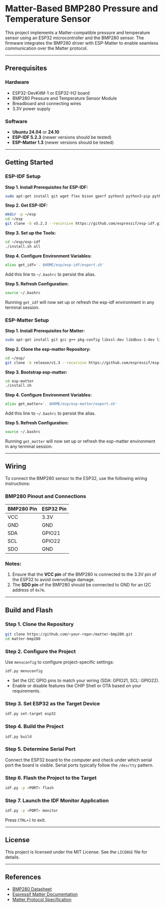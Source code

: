 # Matter-Based BMP280 Pressure and Temperature Sensor

This project implements a Matter-compatible pressure and temperature sensor using an ESP32 microcontroller and the BMP280 sensor. The firmware integrates the BMP280 driver with ESP-Matter to enable seamless communication over the Matter protocol.

---

## Prerequisites

### Hardware

- ESP32-DevKitM-1 or ESP32-H2 board
- BMP280 Pressure and Temperature Sensor Module
- Breadboard and connecting wires
- 3.3V power supply

### Software

- **Ubuntu 24.04** or **24.10**
- **ESP-IDF 5.2.3** (newer versions should be tested)
- **ESP-Matter 1.3** (newer versions should be tested)

---

## Getting Started

### ESP-IDF Setup

**Step 1. Install Prerequisites for ESP-IDF:**

```bash
sudo apt-get install git wget flex bison gperf python3 python3-pip python3-venv cmake ninja-build ccache libffi-dev libssl-dev dfu-util libusb-1.0-0
```

**Step 2. Get ESP-IDF:**

```bash
mkdir -p ~/esp
cd ~/esp
git clone -b v5.2.3 --recursive https://github.com/espressif/esp-idf.git
```

**Step 3. Set up the Tools:**

```bash
cd ~/esp/esp-idf
./install.sh all
```

**Step 4. Configure Environment Variables:**

```bash
alias get_idf='. $HOME/esp/esp-idf/export.sh'
```

Add this line to `~/.bashrc` to persist the alias.

**Step 5. Refresh Configuration:**

```bash
source ~/.bashrc
```

Running `get_idf` will now set up or refresh the esp-idf environment in any terminal session.

### ESP-Matter Setup

**Step 1. Install Prerequisites for Matter:**

```bash
sudo apt-get install git gcc g++ pkg-config libssl-dev libdbus-1-dev libglib2.0-dev libavahi-client-dev ninja-build python3-venv python3-dev python3-pip unzip libgirepository1.0-dev libcairo2-dev libreadline-dev
```

**Step 2. Clone the esp-matter Repository:**

```bash
cd ~/esp/
git clone -b release/v1.3 --recursive https://github.com/espressif/esp-matter.git
```

**Step 3. Bootstrap esp-matter:**

```bash
cd esp-matter
./install.sh
```

**Step 4. Configure Environment Variables:**

```bash
alias get_matter='. $HOME/esp/esp-matter/export.sh'
```

Add this line to `~/.bashrc` to persist the alias.

**Step 5. Refresh Configuration:**

```bash
source ~/.bashrc
```

Running `get_matter` will now set up or refresh the esp-matter environment in any terminal session.

---

## Wiring

To connect the BMP280 sensor to the ESP32, use the following wiring instructions:

### BMP280 Pinout and Connections

| BMP280 Pin | ESP32 Pin  |
|------------|------------|
| VCC        | 3.3V       |
| GND        | GND        |
| SDA        | GPIO21     |
| SCL        | GPIO22     |
| SDO        | GND        |

### Notes:

1. Ensure that the **VCC pin** of the BMP280 is connected to the 3.3V pin of the ESP32 to avoid overvoltage damage.
2. The **SDO pin** of the BMP280 should be connected to GND for an I2C address of `0x76`.

---

## Build and Flash

### Step 1. Clone the Repository

```bash
git clone https://github.com/<your-repo>/matter-bmp280.git
cd matter-bmp280
```

### Step 2. Configure the Project

Use `menuconfig` to configure project-specific settings:

```bash
idf.py menuconfig
```

- Set the I2C GPIO pins to match your wiring (SDA: GPIO21, SCL: GPIO22).
- Enable or disable features like CHIP Shell or OTA based on your requirements.

### Step 3. Set ESP32 as the Target Device

```bash
idf.py set-target esp32
```

### Step 4. Build the Project

```bash
idf.py build
```

### Step 5. Determine Serial Port

Connect the ESP32 board to the computer and check under which serial port the board is visible. Serial ports typically follow the `/dev/tty` pattern.

### Step 6. Flash the Project to the Target

```bash
idf.py -p <PORT> flash
```

### Step 7. Launch the IDF Monitor Application

```bash
idf.py -p <PORT> monitor
```

Press `CTRL+]` to exit.

---

## License

This project is licensed under the MIT License. See the `LICENSE` file for details.

---

## References

- [BMP280 Datasheet](https://cdn-shop.adafruit.com/datasheets/BST-BMP280-DS001-11.pdf)
- [Espressif Matter Documentation](https://docs.espressif.com/projects/esp-matter/en/latest/)
- [Matter Protocol Specification](https://csa-iot.org/all-solutions/matter/)
